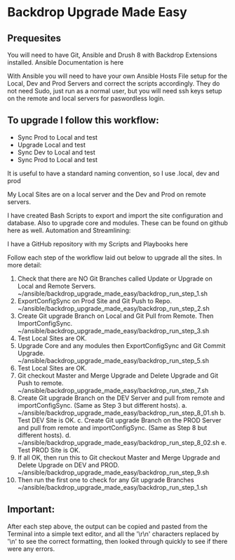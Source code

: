 # Backdrop Upgrade Made Easy

## Prequesites

You will need to have Git, Ansible and Drush 8 with Backdrop Extensions installed. Ansible Documentation is here

With Ansible you will need to have your own Ansible Hosts File setup for the Local, Dev and Prod Servers and correct the scripts accordingly. They do not need Sudo, just run as a normal user, but you will need ssh keys setup on the remote and local servers for paswordless login.

## To upgrade I follow this workflow:

- Sync Prod to Local and test
- Upgrade Local and test
- Sync Dev to Local and test
- Sync Prod to Local and test

It is useful to have a standard naming convention, so I use <SiteName>.local, <SiteName>dev and <SiteName>prod

My Local Sites are on a local server and the Dev and Prod on remote servers.

I have created Bash Scripts to export and import the site configuration and database. Also to upgrade core and modules. These can be found on github here as well.
Automation and Streamlining:

I have a GitHub repository with my Scripts and Playbooks here

Follow each step of the workflow laid out below to upgrade all the sites.
In more detail:

1. Check that there are NO Git Branches called Update or Upgrade on Local and Remote Servers.
    ~/ansible/backdrop\_upgrade\_made\_easy/backdrop\_run\_step_1.sh
2. ExportConfigSync on Prod Site and Git Push to Repo.
    ~/ansible/backdrop_upgrade_made_easy/backdrop_run_step_2.sh
3. Create Git upgrade Branch on Local and Git Pull from Remote. Then ImportConfigSync.
    ~/ansible/backdrop_upgrade_made_easy/backdrop_run_step_3.sh
4. Test Local Sites are OK.
5. Upgrade Core and any modules then ExportConfigSync and Git Commit Upgrade.
    ~/ansible/backdrop_upgrade_made_easy/backdrop_run_step_5.sh
6. Test Local Sites are OK.
7. Git checkout Master and Merge Upgrade and Delete Upgrade and Git Push to remote.
    ~/ansible/backdrop_upgrade_made_easy/backdrop_run_step_7.sh
8. Create Git upgrade Branch on the DEV Server and pull from remote and importConfigSync. (Same as Step 3 but different hosts).
    a. ~/ansible/backdrop_upgrade_made_easy/backdrop_run_step_8_01.sh
    b. Test DEV Site is OK.
    c. Create Git upgrade Branch on the PROD Server and pull from remote and importConfigSync. (Same as Step 8 but different hosts).
    d. ~/ansible/backdrop_upgrade_made_easy/backdrop_run_step_8_02.sh
    e. Test PROD Site is OK.
9. If all OK, then run this to Git checkout Master and Merge Upgrade and Delete Upgrade on DEV and PROD.
     ~/ansible/backdrop_upgrade_made_easy/backdrop_run_step_9.sh
10. Then run the first one to check for any Git upgrade Branches
     ~/ansible/backdrop_upgrade_made_easy/backdrop_run_step_1.sh

## Important:

After each step above, the output can be copied and pasted from the Terminal into a simple text editor, and all the '\r\n' characters replaced by '\n' to see the correct formatting, then looked through quickly to see if there were any errors.


